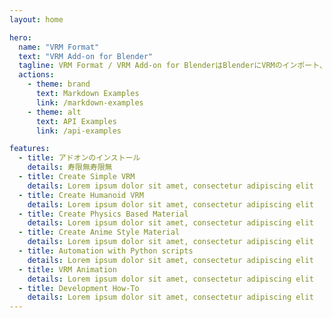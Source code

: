 ```yaml
---
layout: home

hero:
  name: "VRM Format"
  text: "VRM Add-on for Blender"
  tagline: VRM Format / VRM Add-on for BlenderはBlenderにVRMのインポート、エクスポートや編集機能を追加するアドオンです。バージョン2.93から4.4のBlenderに対応しています。
  actions:
    - theme: brand
      text: Markdown Examples
      link: /markdown-examples
    - theme: alt
      text: API Examples
      link: /api-examples

features:
  - title: アドオンのインストール
    details: 寿限無寿限無
  - title: Create Simple VRM
    details: Lorem ipsum dolor sit amet, consectetur adipiscing elit
  - title: Create Humanoid VRM
    details: Lorem ipsum dolor sit amet, consectetur adipiscing elit
  - title: Create Physics Based Material
    details: Lorem ipsum dolor sit amet, consectetur adipiscing elit
  - title: Create Anime Style Material
    details: Lorem ipsum dolor sit amet, consectetur adipiscing elit
  - title: Automation with Python scripts
    details: Lorem ipsum dolor sit amet, consectetur adipiscing elit
  - title: VRM Animation
    details: Lorem ipsum dolor sit amet, consectetur adipiscing elit
  - title: Development How-To
    details: Lorem ipsum dolor sit amet, consectetur adipiscing elit
---
```

